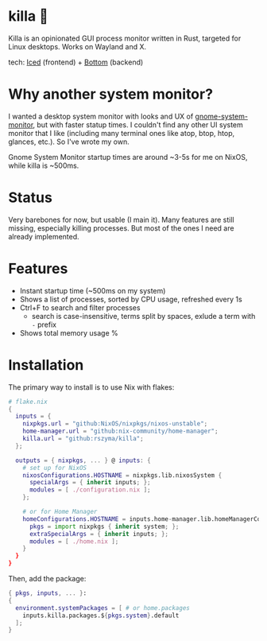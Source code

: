 # killa 🔪

Killa is an opinionated GUI process monitor written in Rust, targeted for Linux desktops.
Works on Wayland and X.

tech: [Iced][iced] (frontend) + [Bottom][bottom] (backend)

# Why another system monitor?

I wanted a desktop system monitor with looks and UX of [gnome-system-monitor][gsm], but with faster statup times. I couldn't find any other UI system monitor that I like (including many terminal ones like atop, btop, htop, glances, etc.). So I've wrote my own.

Gnome System Monitor startup times are around ~3-5s for me on NixOS, while killa is ~500ms.

# Status

Very barebones for now, but usable (I main it).
Many features are still missing, especially killing processes.
But most of the ones I need are already implemented.

# Features

- Instant startup time (~500ms on my system)
- Shows a list of processes, sorted by CPU usage, refreshed every 1s
- Ctrl+F to search and filter processes
  - search is case-insensitive, terms split by spaces, exlude a term with `-` prefix
- Shows total memory usage %

# Installation

The primary way to install is to use Nix with flakes:

```nix
# flake.nix
{
  inputs = {
    nixpkgs.url = "github:NixOS/nixpkgs/nixos-unstable";
    home-manager.url = "github:nix-community/home-manager";
    killa.url = "github:rszyma/killa";
  };

  outputs = { nixpkgs, ... } @ inputs: {
    # set up for NixOS
    nixosConfigurations.HOSTNAME = nixpkgs.lib.nixosSystem {
      specialArgs = { inherit inputs; };
      modules = [ ./configuration.nix ];
    };

    # or for Home Manager
    homeConfigurations.HOSTNAME = inputs.home-manager.lib.homeManagerConfiguration {
      pkgs = import nixpkgs { inherit system; };
      extraSpecialArgs = { inherit inputs; };
      modules = [ ./home.nix ];
    }
  }
}
```
Then, add the package:

```nix
{ pkgs, inputs, ... }:
{
  environment.systemPackages = [ # or home.packages
    inputs.killa.packages.${pkgs.system}.default
  ];
}
```
[iced]: https://github.com/iced-rs/iced
[bottom]: https://github.com/ClementTsang/bottom
[gsm]: https://apps.gnome.org/SystemMonitor/